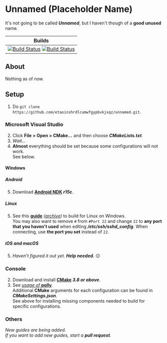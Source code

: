 # Unnamed (Placeholder Name)
It's not going to be called **_Unnamed_**, but I haven't though of a **good unused** name.

[Travis CI Status]: https://travis-ci.org/etaoinshrdlcumwfgypbvkjxqz/unnamed.svg?branch=master
[Travis CI Build]: https://travis-ci.org/etaoinshrdlcumwfgypbvkjxqz/unnamed

[AppVeyor Status]: https://ci.appveyor.com/api/projects/status/qo1ga84154doiwwx?svg=true
[AppVeyor Build]: https://ci.appveyor.com/project/etaoinshrdlcumwfgypbvkjxqz/unnamed

| Builds                                                                                                |
|-------------------------------------------------------------------------------------------------------|
|[![Build Status][Travis CI Status]][Travis CI Build] [![Build Status][AppVeyor Status]][AppVeyor Build]|

## About
Nothing as of now.

## Setup
1. Do `git clone https://github.com/etaoinshrdlcumwfgypbvkjxqz/unnamed.git`.
### Microsoft Visual Studio
2. Click **File > Open > CMake...** and then choose **_CMakeLists.txt_**.
3. _Wait..._
4. **Almost** everything should be set because some configurations will not work.<br>
   See below.
#### Windows
##### Android
5. Download **[Android NDK](https://developer.android.com/ndk/downloads/) _r15c_**.
##### Linux
5. See this **[guide](https://blogs.msdn.microsoft.com/vcblog/2017/02/08/targeting-windows-subsystem-for-linux-from-visual-studio/)** _([archive](https://archive.fo/QgEBg))_ to build for Linux on Windows.<br>
   You may also want to remove `#` from `#Port 22` and change `22` to **any port that you haven't used** when editing **_/etc/ssh/sshd_config_**.
   When connecting, use **the port you set** instead of `22`.
##### iOS _and_ macOS
5. _Haven't figured it out yet. **Help needed.**_ :confused:

### Console
2. Download and install **[CMake](https://cmake.org/download/) _3.8 or above_**.
3. See [_usage of_ **polly**](https://github.com/ruslo/polly/blob/master/README.md#usage).<br>
   Additional **CMake** arguments for each configuration can be found in **_CMakeSettings.json_**.<br>
   See above for installing missing components needed to build for specific configurations.

### Others
_New guides are being added._<br>
_If you want to add new guides, start a **pull request**._
